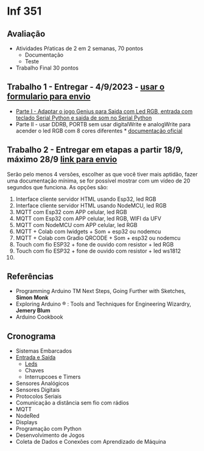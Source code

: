 # Inf 351 

## Avaliação

 * Atividades Pŕaticas de 2 em 2 semanas, 70 pontos
    * Documentação
    * Teste
 * Trabalho Final 30 pontos

## Trabalho 1 - Entregar - 4/9/2023 - [usar o formulario para envio](https://forms.gle/eg7AH64358X4mcyr8)

* [Parte I - Adaptar o jogo Genius para Saida com Led RGB, entrada com teclado Serial Python e saida de som no Serial Python](https://blog.eletrogate.com/genius-no-arduino-bora-jogar/) 
* Parte II - usar DDRB, PORTB sem usar digitalWrite e analogWrite para acender o led RGB com 8 cores diferentes
        * [documentação oficial](https://docs.arduino.cc/hacking/software/PortManipulation)
## Trabalho 2 - Entregar em etapas a partir 18/9, máximo 28/9 [link para envio](https://forms.gle/o9m1azdrJvtBor1y6)

Serão pelo menos 4 versões, escolher as que você tiver mais aptidão, fazer uma documentação mínima, se for possível mostrar com um vídeo de 20 segundos que funciona. As opções são:
1. Interface cliente servidor HTML usando Esp32, led RGB
2. Interface cliente servidor HTML usando NodeMCU, led RGB
3. MQTT com Esp32 com APP celular, led RGB
4. MQTT com Esp32 com APP celular, led RGB, WIFI da UFV
5. MQTT com NodeMCU com APP celular, led RGB
6. MQTT + Colab com Iwidgets + Som + esp32 ou nodemcu
7. MQTT + Colab com Gradio QRCODE + Som + esp32 ou nodemcu
8. Touch com fio ESP32 + fone de ouvido com resistor + led RGB
9. Touch com fio ESP32 + fone de ouvido com resistor + led ws1812
10. 


## Referências

* Programming Arduino TM Next Steps, Going Further with Sketches, **Simon Monk**
* Exploring Arduino ® : Tools and Techniques for Engineering Wizardry, **Jemery Blum**
* Arduino Cookbook
  
## Cronograma

*  Sistemas Embarcados
*  [Entrada e Saída](https://github.com/arduinoufv/inf351/blob/master/2023/Entrada_Saida.md)
    * [Leds](https://github.com/arduinoufv/inf351/blob/master/2023/Saida/ledarduino.md)
    * Chaves
    * Interrupcoes e Timers
* Sensores Analógicos
* Sensores Digitais
* Protocolos Seriais
* Comunicação a distância sem fio com rádios
* MQTT
* NodeRed
* Displays
* Programação com Python
* Desenvolvimento de Jogos
* Coleta de Dados e Conexões com Aprendizado de Máquina
  
